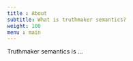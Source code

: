 ```yaml
---
title : About
subtitle: What is truthmaker semantics?
weight: 100
menu : main
---
```

Truthmaker semantics is ...
